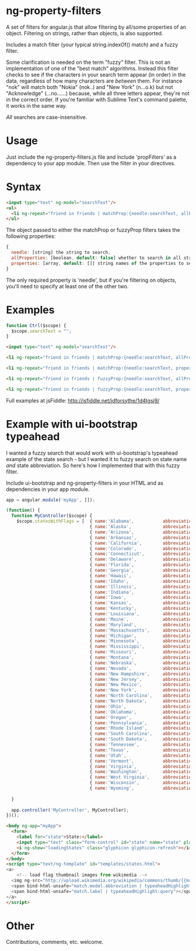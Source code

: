 ng-property-filters
===================

A set of filters for angular.js that allow filtering by all/some properties of an object. Filtering on strings, rather than objects, is also supported.

Includes a match filter (your typical string.indexOf() match) and a fuzzy filter.

Some clarification is needed on the term "fuzzy" filter. This is not an implementation of one of the "best match" algorithms. Instead this filter checks to see if the characters in your search term appear (in order) in the data, regardless of how many characters are _between_ them. For instance "nok" will match both "Nokia" (nok..) and "New York" (n...o.k) but not "Acknowledge" (...no......) because, while all three letters appear, they're not in the correct order. If you're familiar with Sublime Text's command palette, it works in the same way.

_All_ searches are case-insensitive.

Usage
=====
Just include the ng-property-filters.js file and include 'propFilters' as a dependency to your app module. Then use the filter in your directives.

Syntax
======
```html
<input type="text" ng-model="searchText"/>
<ul>
  <li ng-repeat="friend in friends | matchProp:{needle:searchText, allProperties:true}">{{friend.name}}</li>
</ul>
```

The object passed to either the matchProp or fuzzyProp filters takes the following properties:
```javascript
{
  needle: [string] the string to search,
  allProperties: [boolean, default: false] whether to search in all string properties of the objects,
  properties: [array, default: []] string names of the properties to search in the objects
}
```

The only required property is 'needle', but if you're filtering on objects, you'll need to specify at least one of the other two. 

Examples
========
```javascript
function Ctrl($scope) {
  $scope.searchText = "";
}
```

```html
<input type="text" ng-model="searchText"/>
```

```html
<li ng-repeat="friend in friends | matchProp:{needle:searchText, allProperties:true}">{{friend.name}}</li>
```

```html
<li ng-repeat="friend in friends | matchProp:{needle:searchText, properties:['name', 'address']}">{{friend.name}}</li>
```

```html
<li ng-repeat="friend in friends | fuzzyProp:{needle:searchText, allProperties:true}">{{friend.name}}</li>
```

```html
<li ng-repeat="friend in friends | fuzzyProp:{needle:searchText, properties:['name', 'address']}">{{friend.name}}</li>
```

Full examples at jsFiddle: http://jsfiddle.net/jdforsythe/1d4tgsj9/

Example with ui-bootstrap typeahead
===================================
I wanted a fuzzy search that would work with ui-bootstrap's typeahead example of the state search - but I wanted it to fuzzy search on state name _and_ state abbreviation. So here's how I implemented that with this fuzzy filter.

Include ui-bootstrap and ng-property-filters in your HTML and as dependencies in your app module.

```javascript
app = angular.module('myApp', []);

(function() {
  function MyController($scope) {
    $scope.statesWithFlags = [	{ name:'Alabama',			abbreviation: 'AL',	flag: '5/5c/Flag_of_Alabama.svg/45px-Flag_of_Alabama.svg.png' },
								{ name:'Alaska',			abbreviation: 'AK',	flag: 'e/e6/Flag_of_Alaska.svg/43px-Flag_of_Alaska.svg.png' },
								{ name:'Arizona',			abbreviation: 'AZ',	flag: '9/9d/Flag_of_Arizona.svg/45px-Flag_of_Arizona.svg.png' },
								{ name:'Arkansas',			abbreviation: 'AR',	flag: '9/9d/Flag_of_Arkansas.svg/45px-Flag_of_Arkansas.svg.png' },
								{ name:'California',		abbreviation: 'CA',	flag: '0/01/Flag_of_California.svg/45px-Flag_of_California.svg.png' },
								{ name:'Colorado',			abbreviation: 'CO',	flag: '4/46/Flag_of_Colorado.svg/45px-Flag_of_Colorado.svg.png' },
								{ name:'Connecticut',		abbreviation: 'CT',	flag: '9/96/Flag_of_Connecticut.svg/39px-Flag_of_Connecticut.svg.png' },
								{ name:'Delaware',			abbreviation: 'DE',	flag: 'c/c6/Flag_of_Delaware.svg/45px-Flag_of_Delaware.svg.png' },
								{ name:'Florida',			abbreviation: 'FL',	flag: 'f/f7/Flag_of_Florida.svg/45px-Flag_of_Florida.svg.png' },
								{ name:'Georgia',			abbreviation: 'GA',	flag: '5/54/Flag_of_Georgia_%28U.S._state%29.svg/46px-Flag_of_Georgia_%28U.S._state%29.svg.png' },
								{ name:'Hawaii',			abbreviation: 'HI',	flag: 'e/ef/Flag_of_Hawaii.svg/46px-Flag_of_Hawaii.svg.png' },
								{ name:'Idaho',				abbreviation: 'ID',	flag: 'a/a4/Flag_of_Idaho.svg/38px-Flag_of_Idaho.svg.png' },
								{ name:'Illinois',			abbreviation: 'IL',	flag: '0/01/Flag_of_Illinois.svg/46px-Flag_of_Illinois.svg.png' },
								{ name:'Indiana',			abbreviation: 'IN',	flag: 'a/ac/Flag_of_Indiana.svg/45px-Flag_of_Indiana.svg.png' },
								{ name:'Iowa',				abbreviation: 'IA',	flag: 'a/aa/Flag_of_Iowa.svg/44px-Flag_of_Iowa.svg.png' },
								{ name:'Kansas',			abbreviation: 'KS',	flag: 'd/da/Flag_of_Kansas.svg/46px-Flag_of_Kansas.svg.png' },
								{ name:'Kentucky',			abbreviation: 'KY',	flag: '8/8d/Flag_of_Kentucky.svg/46px-Flag_of_Kentucky.svg.png' },
								{ name:'Louisiana',			abbreviation: 'LA',	flag: 'e/e0/Flag_of_Louisiana.svg/46px-Flag_of_Louisiana.svg.png' },
								{ name:'Maine',				abbreviation: 'ME',	flag: '3/35/Flag_of_Maine.svg/45px-Flag_of_Maine.svg.png' },
								{ name:'Maryland',			abbreviation: 'MD',	flag: 'a/a0/Flag_of_Maryland.svg/45px-Flag_of_Maryland.svg.png' },
								{ name:'Massachusetts',		abbreviation: 'MA',	flag: 'f/f2/Flag_of_Massachusetts.svg/46px-Flag_of_Massachusetts.svg.png' },
								{ name:'Michigan',			abbreviation: 'MI',	flag: 'b/b5/Flag_of_Michigan.svg/45px-Flag_of_Michigan.svg.png' },
								{ name:'Minnesota',			abbreviation: 'MN',	flag: 'b/b9/Flag_of_Minnesota.svg/46px-Flag_of_Minnesota.svg.png' },
								{ name:'Mississippi',		abbreviation: 'MS',	flag: '4/42/Flag_of_Mississippi.svg/45px-Flag_of_Mississippi.svg.png' },
								{ name:'Missouri',			abbreviation: 'MO',	flag: '5/5a/Flag_of_Missouri.svg/46px-Flag_of_Missouri.svg.png' },
								{ name:'Montana',			abbreviation: 'MT',	flag: 'c/cb/Flag_of_Montana.svg/45px-Flag_of_Montana.svg.png' },
								{ name:'Nebraska',			abbreviation: 'NE',	flag: '4/4d/Flag_of_Nebraska.svg/46px-Flag_of_Nebraska.svg.png' },
								{ name:'Nevada',			abbreviation: 'NV',	flag: 'f/f1/Flag_of_Nevada.svg/45px-Flag_of_Nevada.svg.png' },
								{ name:'New Hampshire',		abbreviation: 'NH',	flag: '2/28/Flag_of_New_Hampshire.svg/45px-Flag_of_New_Hampshire.svg.png' },
								{ name:'New Jersey',		abbreviation: 'NJ',	flag: '9/92/Flag_of_New_Jersey.svg/45px-Flag_of_New_Jersey.svg.png' },
								{ name:'New Mexico',		abbreviation: 'NM',	flag: 'c/c3/Flag_of_New_Mexico.svg/45px-Flag_of_New_Mexico.svg.png' },
								{ name:'New York',			abbreviation: 'NY',	flag: '1/1a/Flag_of_New_York.svg/46px-Flag_of_New_York.svg.png' },
								{ name:'North Carolina',	abbreviation: 'NC',	flag: 'b/bb/Flag_of_North_Carolina.svg/45px-Flag_of_North_Carolina.svg.png' },
								{ name:'North Dakota',		abbreviation: 'ND',	flag: 'e/ee/Flag_of_North_Dakota.svg/38px-Flag_of_North_Dakota.svg.png' },
								{ name:'Ohio',				abbreviation: 'OH',	flag: '4/4c/Flag_of_Ohio.svg/46px-Flag_of_Ohio.svg.png' },
								{ name:'Oklahoma',			abbreviation: 'OK',	flag: '6/6e/Flag_of_Oklahoma.svg/45px-Flag_of_Oklahoma.svg.png' },
								{ name:'Oregon',			abbreviation: 'OR',	flag: 'b/b9/Flag_of_Oregon.svg/46px-Flag_of_Oregon.svg.png' },
								{ name:'Pennsylvania',		abbreviation: 'PA',	flag: 'f/f7/Flag_of_Pennsylvania.svg/45px-Flag_of_Pennsylvania.svg.png' },
								{ name:'Rhode Island',		abbreviation: 'RI',	flag: 'f/f3/Flag_of_Rhode_Island.svg/32px-Flag_of_Rhode_Island.svg.png' },
								{ name:'South Carolina',	abbreviation: 'SC',	flag: '6/69/Flag_of_South_Carolina.svg/45px-Flag_of_South_Carolina.svg.png' },
								{ name:'South Dakota',		abbreviation: 'SD',	flag: '1/1a/Flag_of_South_Dakota.svg/46px-Flag_of_South_Dakota.svg.png' },
								{ name:'Tennessee',			abbreviation: 'TN',	flag: '9/9e/Flag_of_Tennessee.svg/46px-Flag_of_Tennessee.svg.png' },
								{ name:'Texas',				abbreviation: 'TX',	flag: 'f/f7/Flag_of_Texas.svg/45px-Flag_of_Texas.svg.png' },
								{ name:'Utah',				abbreviation: 'UT',	flag: 'f/f6/Flag_of_Utah.svg/45px-Flag_of_Utah.svg.png' },
								{ name:'Vermont',			abbreviation: 'VT',	flag: '4/49/Flag_of_Vermont.svg/46px-Flag_of_Vermont.svg.png' },
								{ name:'Virginia',			abbreviation: 'VA',	flag: '4/47/Flag_of_Virginia.svg/44px-Flag_of_Virginia.svg.png' },
								{ name:'Washington',		abbreviation: 'WA',	flag: '5/54/Flag_of_Washington.svg/46px-Flag_of_Washington.svg.png' },
								{ name:'West Virginia',		abbreviation: 'WV',	flag: '2/22/Flag_of_West_Virginia.svg/46px-Flag_of_West_Virginia.svg.png' },
								{ name:'Wisconsin',			abbreviation: 'WI',	flag: '2/22/Flag_of_Wisconsin.svg/45px-Flag_of_Wisconsin.svg.png' },
								{ name:'Wyoming',			abbreviation: 'WY',	flag: 'b/bc/Flag_of_Wyoming.svg/43px-Flag_of_Wyoming.svg.png '}];
								
  }
  
  app.controller('MyController', MyController);
})();
```

```html
<body ng-app="myApp">
  <form>
    <label for="state">State:</label>
    <input type="text" class="form-control" id="state" name="state" placeholder="NY or New York" ng-required="true" ng-model="newFamily.state" typeahead="state as state.name for state in statesWithFlags | fuzzyProp:{needle: $viewValue, allProperties:false, properties:['name', 'abbreviation']}" typeahead-template-url="templates/states.html" typeahead-loading="loadingStates" />
    <i ng-show="loadingStates" class="glyphicon glyphicon-refresh"></i>
  </form>
</body>
<script type="text/ng-template" id="templates/states.html">
<a>
	<!-- load flag thumbnail images from wikimedia -->
  <img ng-src="http://upload.wikimedia.org/wikipedia/commons/thumb/{{match.model.flag}}" width="16">
  <span bind-html-unsafe="match.model.abbreviation | typeaheadHighlight:query"></span>
  <span bind-html-unsafe="match.label | typeaheadHighlight:query"></span>
</a>
</script>
```

Other
=====
Contributions, comments, etc. welcome.
